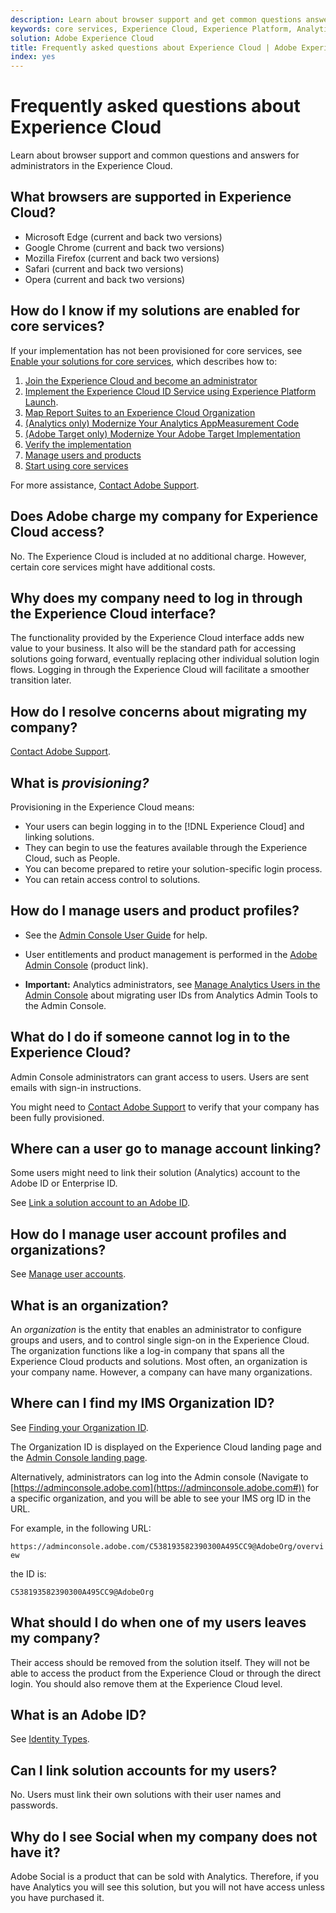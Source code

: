 ```yaml
---
description: Learn about browser support and get common questions answered for administrators in the Adobe Experience Cloud.
keywords: core services, Experience Cloud, Experience Platform, Analytics, Target, user management.
solution: Adobe Experience Cloud
title: Frequently asked questions about Experience Cloud | Adobe Experience Cloud
index: yes
---
```


# Frequently asked questions about Experience Cloud

Learn about browser support and common questions and answers for administrators in the Experience Cloud.

## What browsers are supported in Experience Cloud?

* Microsoft Edge (current and back two versions)
* Google Chrome (current and back two versions)
* Mozilla Firefox (current and back two versions)
* Safari (current and back two versions)
* Opera (current and back two versions)

## How do I know if my solutions are enabled for core services?

If your implementation has not been provisioned for core services, see [Enable your solutions for core services](../core-services/core-services.md#concept_07ED1D5C64234E77976E6D572E78FB9C), which describes how to: 

1. [Join the Experience Cloud and become an administrator](../core-services/core-services.md#section_2423F0BD3DF642658103310EE5EA6154)
1. [Implement the Experience Cloud ID Service using Experience Platform Launch](https://docs.adobe.com/content/help/en/launch/using/intro/get-started/quick-start.html).
1. [Map Report Suites to an Experience Cloud Organization](../core-services/core-services.md#concept_apg_zq2_rw)
1. [(Analytics only) Modernize Your Analytics AppMeasurement Code](../core-services/core-services.md#section_1798D9D0F05C47E29816AC4EEB9A0913)
1. [(Adobe Target only) Modernize Your Adobe Target Implementation](../core-services/core-services.md#section_C2F4493C7A36406DAE2266B429A4BD24)
1. [Verify the implementation](../core-services/core-services.md#section_E641782A0F4F44AF8C9C91216BE330D5)
1. [Manage users and products](../core-services/core-services.md#section_B6E95F4E0E12483CB9DA99CBC0C5A4AF)
1. [Start using core services](../core-services/core-services.md#section_960C06093623462E8EA247B3E97274A1)

For more assistance, [Contact Adobe Support](https://helpx.adobe.com/marketing-cloud/contact-support.html).

## Does Adobe charge my company for Experience Cloud access?

No. The Experience Cloud is included at no additional charge. However, certain core services might have additional costs.

## Why does my company need to log in through the Experience Cloud interface?

The functionality provided by the Experience Cloud interface adds new value to your business. It also will be the standard path for accessing solutions going forward, eventually replacing other individual solution login flows. Logging in through the Experience Cloud will facilitate a smoother transition later.

## How do I resolve concerns about migrating my company?

[Contact Adobe Support](https://helpx.adobe.com/marketing-cloud/contact-support.html). 

## What is _provisioning?_

Provisioning in the Experience Cloud means:

* Your users can begin logging in to the [!DNL Experience Cloud] and linking solutions.
* They can begin to use the features available through the Experience Cloud, such as People.
* You can become prepared to retire your solution-specific login process.
* You can retain access control to solutions.

## How do I manage users and product profiles?

* See the [Admin Console User Guide](https://helpx.adobe.com/enterprise/administering/user-guide.html) for help.

* User entitlements and product management is performed in the [Adobe Admin Console](https://adminconsole.adobe.com/enterprise) (product link).

* **Important:** Analytics administrators, see [Manage Analytics Users in the Admin Console](https://docs.adobe.com/content/help/en/analytics/admin/user-product-management/user-management/migrate-users/c-migration-tool.html) about migrating user IDs from Analytics Admin Tools to the Admin Console. 

## What do I do if someone cannot log in to the Experience Cloud?

Admin Console administrators can grant access to users. Users are sent emails with sign-in instructions. 

You might need to [Contact Adobe Support](https://helpx.adobe.com/marketing-cloud/contact-support.html) to verify that your company has been fully provisioned.

## Where can a user go to manage account linking?

Some users might need to link their solution (Analytics) account to the Adobe ID or Enterprise ID. 

See [Link a solution account to an Adobe ID](../admin-getting-started/organizations.md#task_FD389E78640848919E247AC5E95B8369). 

## How do I manage user account profiles and organizations?

See [Manage user accounts](../admin-getting-started/organizations.md#topic_C31CB834F109465A82ED57FF0563B3F1). 

## What is an organization?

An *organization* is the entity that enables an administrator to configure groups and users, and to control single sign-on in the Experience Cloud. The organization functions like a log-in company that spans all the Experience Cloud products and solutions. Most often, an organization is your company name. However, a company can have many organizations. 

## Where can I find my IMS Organization ID?

See [Finding your Organization ID](organizations.md). 

The Organization ID is displayed on the Experience Cloud landing page and the [Admin Console landing page](https://adminconsole.adobe.com). 

Alternatively, administrators can log into the Admin console (Navigate to [https://adminconsole.adobe.com](https://adminconsole.adobe.com#)) for a specific organization, and you will be able to see your IMS org ID in the URL. 

For example, in the following URL: 

`https://adminconsole.adobe.com/C538193582390300A495CC9@AdobeOrg/overview` 

the ID is: 

`C538193582390300A495CC9@AdobeOrg`

## What should I do when one of my users leaves my company?

Their access should be removed from the solution itself. They will not be able to access the product from the Experience Cloud or through the direct login. You should also remove them at the Experience Cloud level.

## What is an Adobe ID?

See [Identity Types](https://helpx.adobe.com/enterprise/help/identity.html).

## Can I link solution accounts for my users?

No. Users must link their own solutions with their user names and passwords.

## Why do I see Social when my company does not have it?

Adobe Social is a product that can be sold with Analytics. Therefore, if you have Analytics you will see this solution, but you will not have access unless you have purchased it.
